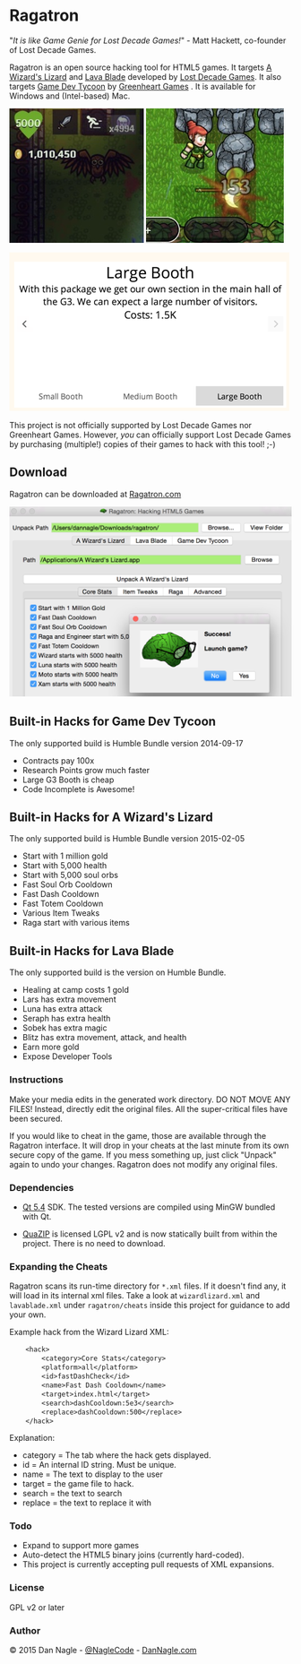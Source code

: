 # Ragatron

"*It is like Game Genie for Lost Decade Games!*" - Matt Hackett, co-founder of Lost Decade Games.

Ragatron is an open source hacking tool for HTML5 games. It targets [A Wizard's Lizard](http://www.wizardslizard.com) and [Lava Blade](http://www.lavablade.com) developed by [Lost Decade Games](http://www.lostdecadegames.com). It also targets [Game Dev Tycoon](http://www.greenheartgames.com/app/game-dev-tycoon/) by [Greenheart Games](http://www.greenheartgames.com) . It is available for Windows and (Intel-based) Mac.

![AWL hack screenshot](githubscreenshots/hacked_awl_crop.jpg) ![LB hack screenshot](githubscreenshots/lavablade_hack_crop.jpg)

<img src="githubscreenshots/largebooth_cheap.png" alt="GDT hack screenshot" width="500px" >

This project is not officially supported by Lost Decade Games nor Greenheart Games. However, *you* can officially support Lost Decade Games by purchasing (multiple!) copies of their games to hack with this tool! ;-)



## Download

Ragatron can be downloaded at  [Ragatron.com](http://ragatron.com/)


![Ragatron GUI](githubscreenshots/ragatron_screenshot.png)

## Built-in Hacks for Game Dev Tycoon
The only supported build is Humble Bundle version 2014-09-17

- Contracts pay 100x
- Research Points grow much faster
- Large G3 Booth is cheap
- Code Incomplete is Awesome!



## Built-in Hacks for A Wizard's Lizard
The only supported build is Humble Bundle version 2015-02-05


- Start with 1 million gold
- Start with 5,000 health
- Start with 5,000 soul orbs
- Fast Soul Orb Cooldown
- Fast Dash Cooldown
- Fast Totem Cooldown
- Various Item Tweaks
- Raga start with various items


## Built-in Hacks for Lava Blade
The only supported build is the version on Humble Bundle.

- Healing at camp costs 1 gold
- Lars has extra movement
- Luna has extra attack
- Seraph has extra health
- Sobek has extra magic
- Blitz has extra movement, attack, and health
- Earn more gold
- Expose Developer Tools

### Instructions


Make your media edits in the generated work directory. DO NOT MOVE ANY FILES! Instead, directly edit the original files.  All the super-critical files have been secured.

If you would like to cheat in the game, those are available through the Ragatron interface. It will drop in your cheats at the last minute from its own secure copy of the game. If you mess something up, just click "Unpack" again to undo your changes. Ragatron does not modify any original files.


### Dependencies

- [Qt 5.4](http://www.qt.io/) SDK. The tested versions are compiled using MinGW bundled with Qt.

- [QuaZIP](http://quazip.sourceforge.net/) is licensed LGPL v2 and is now statically built from within the project. There is no need to download.

### Expanding the Cheats

Ragatron scans its run-time directory for `*.xml` files. If it doesn't find any, it will load in its internal xml files. Take a look at `wizardlizard.xml` and `lavablade.xml` under `ragatron/cheats` inside this project for guidance to add your own.


Example hack from the Wizard Lizard XML:
```
    <hack>
        <category>Core Stats</category>
        <platform>all</platform>
        <id>fastDashCheck</id>
        <name>Fast Dash Cooldown</name>
        <target>index.html</target>
        <search>dashCooldown:5e3</search>
        <replace>dashCooldown:500</replace>
    </hack>
```

Explanation:

 * category = The tab where the hack gets displayed.
 * id = An internal ID string. Must be unique.
 * name = The text to display to the user
 * target = the game file to hack.
 * search = the text to search
 * replace = the text to replace it with




### Todo

- Expand to support more games
- Auto-detect the HTML5 binary joins (currently hard-coded).
- This project is currently accepting pull requests of XML expansions.  



### License

GPL v2 or later


### Author
&copy; 2015 Dan Nagle -  [@NagleCode](http://twitter.com/NagleCode) - [DanNagle.com](http://DanNagle.com)
